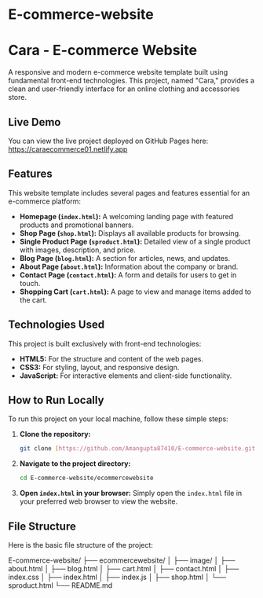 # E-commerce-website

# Cara - E-commerce Website

A responsive and modern e-commerce website template built using fundamental front-end technologies. This project, named "Cara," provides a clean and user-friendly interface for an online clothing and accessories store.


## Live Demo

You can view the live project deployed on GitHub Pages here:
https://caraecommerce01.netlify.app

## Features

This website template includes several pages and features essential for an e-commerce platform:

* **Homepage (`index.html`):** A welcoming landing page with featured products and promotional banners.
* **Shop Page (`shop.html`):** Displays all available products for browsing.
* **Single Product Page (`sproduct.html`):** Detailed view of a single product with images, description, and price.
* **Blog Page (`blog.html`):** A section for articles, news, and updates.
* **About Page (`about.html`):** Information about the company or brand.
* **Contact Page (`contact.html`):** A form and details for users to get in touch.
* **Shopping Cart (`cart.html`):** A page to view and manage items added to the cart.

## Technologies Used

This project is built exclusively with front-end technologies:

* **HTML5:** For the structure and content of the web pages.
* **CSS3:** For styling, layout, and responsive design.
* **JavaScript:** For interactive elements and client-side functionality.

## How to Run Locally

To run this project on your local machine, follow these simple steps:

1.  **Clone the repository:**
    ```bash
    git clone [https://github.com/Amangupta87410/E-commerce-website.git](https://github.com/Amangupta87410/E-commerce-website.git)
    ```
2.  **Navigate to the project directory:**
    ```bash
    cd E-commerce-website/ecommercewebsite
    ```
3.  **Open `index.html` in your browser:**
    Simply open the `index.html` file in your preferred web browser to view the website.

## File Structure

Here is the basic file structure of the project:


E-commerce-website/
├── ecommercewebsite/
│   ├── image/
│   ├── about.html
│   ├── blog.html
│   ├── cart.html
│   ├── contact.html
│   ├── index.css
│   ├── index.html
│   ├── index.js
│   ├── shop.html
│   └── sproduct.html
└── README.md
